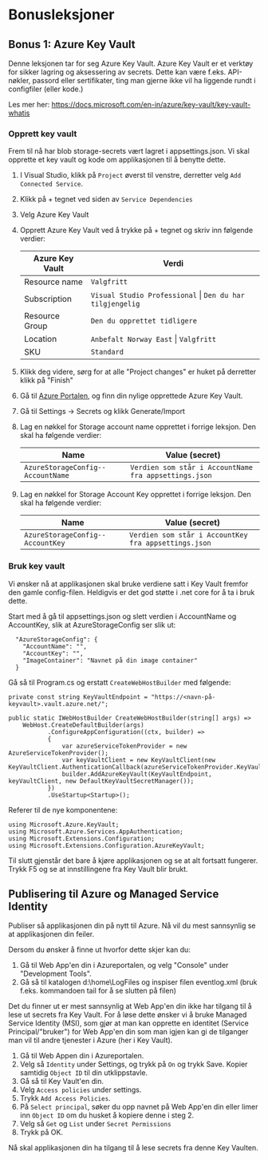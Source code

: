 # Bonusleksjoner

## Bonus 1: Azure Key Vault

Denne leksjonen tar for seg Azure Key Vault. Azure Key Vault er et verktøy for sikker lagring og aksessering av secrets. Dette kan være f.eks. API-nøkler, passord eller sertifikater, ting man gjerne ikke vil ha liggende rundt i configfiler (eller kode.)

Les mer her: https://docs.microsoft.com/en-in/azure/key-vault/key-vault-whatis

### Opprett key vault

Frem til nå har blob storage-secrets vært lagret i appsettings.json. Vi skal opprette et key vault og kode om applikasjonen til å benytte dette.

1. I Visual Studio, klikk på `Project` øverst til venstre, derretter velg `Add Connected Service`.
2. Klikk på + tegnet ved siden av `Service Dependencies`
3. Velg Azure Key Vault 
4. Opprett Azure Key Vault ved å trykke på + tegnet og skriv inn følgende verdier:

    | Azure Key Vault | Verdi                                                         |
    | --------------- | ------------------------------------------------------------- |
    | Resource name   | `Valgfritt`                                                   |
    | Subscription    | `Visual Studio Professional` &#124; `Den du har tilgjengelig` |
    | Resource Group  | `Den du opprettet tidligere`                                  |
    | Location        | `Anbefalt Norway East` &#124; `Valgfritt`                     |
    | SKU             | `Standard`                                                    |
    

5. Klikk deg videre, sørg for at alle "Project changes" er huket på derretter klikk på "Finish"
6. Gå til <a href="https://portal.azure.com/">Azure Portalen</a>, og finn din nylige opprettede Azure Key Vault.
7. Gå til Settings -> Secrets og klikk Generate/Import
8. Lag en nøkkel for Storage account name opprettet i forrige leksjon. Den skal ha følgende verdier:

    | Name                              | Value (secret)                                        |
    | --------------------------------- | ----------------------------------------------------- |
    | `AzureStorageConfig--AccountName` | `Verdien som står i AccountName fra appsettings.json` |
    
9.  Lag en nøkkel for Storage Account Key opprettet i forrige leksjon. Den skal ha følgende verdier:

    | Name                             | Value (secret)                                       |
    | -------------------------------- | ---------------------------------------------------- |
    | `AzureStorageConfig--AccountKey` | `Verdien som står i AccountKey fra appsettings.json` |

### Bruk key vault

Vi ønsker nå at applikasjonen skal bruke verdiene satt i Key Vault fremfor den gamle config-filen. Heldigvis er det god støtte i .net core for å ta i bruk dette.

Start med å gå til appsettings.json og slett verdien i AccountName og AccountKey, slik at AzureStorageConfig ser slik ut: 
```
  "AzureStorageConfig": {
    "AccountName": "",
    "AccountKey": "",
    "ImageContainer": "Navnet på din image container"
  }
```

Gå så til Program.cs og erstatt `CreateWebHostBuilder` med følgende:

```
private const string KeyVaultEndpoint = "https://<navn-på-keyvault>.vault.azure.net/";

public static IWebHostBuilder CreateWebHostBuilder(string[] args) =>
    WebHost.CreateDefaultBuilder(args)
           .ConfigureAppConfiguration((ctx, builder) =>
           {
               var azureServiceTokenProvider = new AzureServiceTokenProvider();
               var keyVaultClient = new KeyVaultClient(new KeyVaultClient.AuthenticationCallback(azureServiceTokenProvider.KeyVaultTokenCallback));
               builder.AddAzureKeyVault(KeyVaultEndpoint, keyVaultClient, new DefaultKeyVaultSecretManager());
           })
           .UseStartup<Startup>();
```

Referer til de nye komponentene:

```
using Microsoft.Azure.KeyVault;
using Microsoft.Azure.Services.AppAuthentication;
using Microsoft.Extensions.Configuration;
using Microsoft.Extensions.Configuration.AzureKeyVault;
```

Til slutt gjenstår det bare å kjøre applikasjonen og se at alt fortsatt fungerer. Trykk F5 og se at innstillingene fra Key Vault blir brukt.


## Publisering til Azure og Managed Service Identity 

Publiser så applikasjonen din på nytt til Azure. Nå vil du mest sannsynlig se at applikasjonen din feiler.

Dersom du ønsker å finne ut hvorfor dette skjer kan du:

1. Gå til Web App'en din i Azureportalen, og velg "Console" under "Development Tools".
2. Gå så til katalogen d:\home\LogFiles og inspiser filen eventlog.xml (bruk f.eks. kommandoen tail for å se slutten på filen)

Det du finner ut er mest sannsynlig at Web App'en din ikke har tilgang til å lese ut secrets fra Key Vault. For å løse dette ønsker
vi å bruke Managed Service Identity (MSI), som gjør at man kan opprette en identitet (Service Principal/"bruker") for Web App'en din som man igjen kan gi de tilganger man vil til andre tjenester i Azure (her i Key Vault).

1. Gå til Web Appen din i Azureportalen.
2. Velg så `Identity` under Settings, og trykk på `On` og trykk Save. Kopier samtidig `Object ID` til din utklippstavle.
3. Gå så til Key Vault'en din.
4. Velg `Access policies` under settings.
5. Trykk `Add Access Policies`.
6. På `Select principal`, søker du opp navnet på Web App'en din eller limer inn `Object ID` om du husket å kopiere denne i steg 2.
7. Velg så `Get` og `List` under `Secret Permissions`
8. Trykk på OK.

Nå skal applikasjonen din ha tilgang til å lese secrets fra denne Key Vaulten.
